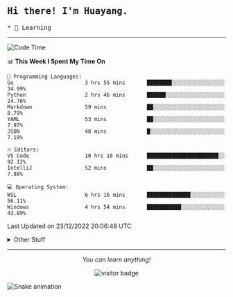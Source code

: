 <h2>
    <samp>Hi there! I'm Huayang.</samp>
</h2>
<p>
    <samp>
        * 🧐 Learning
    </samp>
</p>



<hr>


<!--START_SECTION:waka-->
![Code Time](http://img.shields.io/badge/Code%20Time-295%20hrs%204%20mins-blue)

📊 **This Week I Spent My Time On** 

```text
💬 Programming Languages: 
Go                       3 hrs 55 mins       ████████░░░░░░░░░░░░░░░░░   34.99% 
Python                   2 hrs 46 mins       ██████░░░░░░░░░░░░░░░░░░░   24.76% 
Markdown                 59 mins             ██░░░░░░░░░░░░░░░░░░░░░░░   8.79% 
YAML                     53 mins             ██░░░░░░░░░░░░░░░░░░░░░░░   7.97% 
JSON                     48 mins             █░░░░░░░░░░░░░░░░░░░░░░░░   7.19%

🔥 Editors: 
VS Code                  10 hrs 18 mins      ███████████████████████░░   92.12% 
IntelliJ                 52 mins             ██░░░░░░░░░░░░░░░░░░░░░░░   7.88%

💻 Operating System: 
WSL                      6 hrs 16 mins       ██████████████░░░░░░░░░░░   56.11% 
Windows                  4 hrs 54 mins       ███████████░░░░░░░░░░░░░░   43.89%

```


 Last Updated on 23/12/2022 20:06:48 UTC
<!--END_SECTION:waka-->


<details>
  <summary>Other Stuff</summary>
  <br />
<!--   
  <p align="left">
    <img height="180em" src="https://github-readme-streak-stats.herokuapp.com/?user=GuillaumeFalourd" />
    
  </p> -->

  * 🏆 Some GitHub statistical reports:
  
  <img width="100%" src="https://github-profile-trophy.vercel.app/?username=xmchxup&column=7">
  <p align="left">  
    <img height="180em" src="https://github-readme-stats.vercel.app/api?username=xmchxup&hide_border=true&show_icons=true&include_all_commits=true&bg_color=0,EC6C6C,FFD479,FFFC79,73FA79&theme=graywhite&locale=en" />
    <img height="180em" src="https://github-readme-stats.vercel.app/api/top-langs/?username=xmchxup&hide=css,scss,html&langs_count=8&hide_border=true&layout=compact&bg_color=0,73FA79,73FDFF,D783FF&theme=graywhite&locale=en" />
  </p>
  
  <img width="100%" src="https://github-profile-summary-cards.vercel.app/api/cards/profile-details?username=xmchxup&theme=github" />
 
</a>
</details>
<hr>
<p align="center">
    <i>You can learn anything!</i>
    <p align="center">
        <img src="https://visitor-badge.laobi.icu/badge?page_id=xmchxup" alt="visitor badge"/>       
    </p>
</p>

![Snake animation](https://github.com/XmchxUp/XmchxUp/blob/output/github-contribution-grid-snake.gif)


